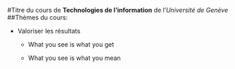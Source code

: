 #Titre du cours de **Technologies de l’information** de l’*Université de Genève*
##Thèmes du cours:

* Valoriser les résultats

    * What you see is what you get

    * What you see is what you mean
